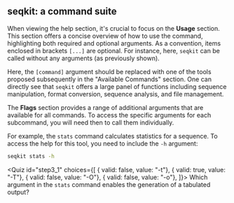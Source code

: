 <script> 
  import Quiz from "components/Quiz.svelte"; 
  import Execute from "components/Execute.svelte"; 
</script> 

## seqkit: a command suite

When viewing the help section, it's crucial to focus on the **Usage** section. This section offers a concise overview of how to use the command, highlighting both required and optional arguments. As a convention, items enclosed in brackets `[...]` are optional. For instance, here, `seqkit` can be called without any arguments (as previously shown).

Here, the `[command]` argument  should be replaced with one of the tools proposed subsequently in the "Available Commands" section. One can directly see that `seqkit` offers a large panel of functions including sequence manipulation, format conversion, sequence analysis, and file management. 	

The **Flags** section provides a range of additional arguments that are available for all commands. To access the specific arguments for each subcommand, you will need then to call them individually.

For example, the `stats` command calculates statistics for a sequence. To access the help for this tool, you need to include the `-h` argument:

```bash
seqkit stats -h
```

<Quiz id="step3_1" choices={[
         { valid: false, value: "-t"},
         { valid: true, value: "-T"},
         { valid: false, value: "-O"},
	 { valid: false, value: "-o"},
]}>
        <span slot="prompt">
	Which argument in the `stats` command enables the generation of a tabulated output?
        </span>
</Quiz>


